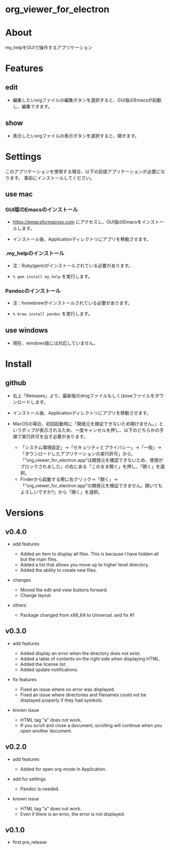 # org_viewer_for_electron

# About

my_helpをGUIで操作するアプリケーション

# Features

## edit

- 編集したいorgファイルの編集ボタンを選択すると、GUI版のEmacsが起動し、編集できます。

## show

- 表示したいorgファイルの表示ボタンを選択すると、開きます。

# Settings

このアプリケーションを使用する場合、以下の前提アプリケーションが必要になります。
事前にインストールしてください。

## use mac

### GUI版のEmacsのインストール

- https://emacsformacosx.com にアクセスし、GUI版のEmacsをインストールします。

- インストール後、Applicationディレクトリにアプリを移動させます。

### .my_helpのインストール

- 注：Ruby(gem)がインストールされている必要があります。

- `% gem install my_help` を実行します。

### Pandocのインストール

- 注：homebrewがインストールされている必要があります。

- `% brew install pandoc` を実行します。

## use windows

- 現在、windows版には対応していません。

# Install

## github

- 右上「Releases」より、最新版のdmgファイルもしくはexeファイルをダウンロードします。

- インストール後、Applicationディレクトリにアプリを移動させます。

- MacOSの場合、初回起動時に「開発元を検証できないため開けません。」というポップが表示されるため、一度キャンセルを押し、以下のどちらかの手順で実行許可を出す必要があります。
  - 「システム環境設定」→「セキュリティとプライバシー」→「一般」→「ダウンロードしたアプリケーションの実行許可」から、
「“org_viewer_for_electron.app”は開発元を確認できないため、使用がブロックされました」の右にある「このまま開く」を押し、「開く」を選択。
  - Finderから起動する際に右クリック→「開く」→「“org_viewer_for_electron.app”の開発元を検証できません。開いてもよろしいですか?」から「開く」を選択。


# Versions

## v0.4.0

- add features
  - Added an item to display all files. This is because I have hidden all but the main files.
  - Added a list that allows you move up to higher level directory.
  - Added the ability to create new files.

- changes
  - Moved the edit and view buttons forward.
  - Change layout
  
- others
  - Package changed from x86_64 to Universal. and fix #1

## v0.3.0

- add features
  - Added display an error when the directory does not exist.
  - Added a table of contents on the right side when displaying HTML.
  - Added the license list.
  - Added update notifications.

- fix features
  - Fixed an issue where no error was displayed.
  - Fixed an issue where directories and filenames could not be displayed properly if they had symbols.

- known issue
  - HTML tag "a" does not work.
  - If you scroll and close a document, scrolling will continue when you open another document.

## v0.2.0

- add features
  - Added for open org-mode in Application.

- add for settings
  - Pandoc is needed.

- known issue
  - HTML tag "a" does not work.
  - Even if there is an error, the error is not displayed.

## v0.1.0

- first pre_release
